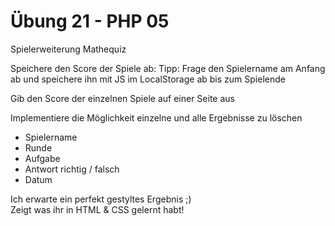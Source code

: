 # Übung 21 - PHP 05


Spielerweiterung Mathequiz

Speichere den Score der Spiele ab:
Tipp: Frage den Spielername am Anfang ab und speichere ihn mit JS im LocalStorage ab bis zum Spielende

Gib den Score der einzelnen Spiele auf einer Seite aus

Implementiere die Möglichkeit einzelne und alle Ergebnisse zu löschen


- Spielername
- Runde
- Aufgabe
- Antwort richtig / falsch
- Datum

Ich erwarte ein perfekt gestyltes Ergebnis ;)<br>
Zeigt was ihr in HTML & CSS gelernt habt!
